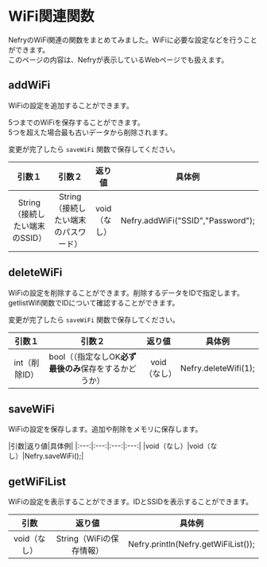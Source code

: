 # WiFi関連関数

NefryのWiFi関連の関数をまとめてみました。WiFiに必要な設定などを行うことができます。  
このページの内容は、Nefryが表示しているWebページでも扱えます。

## addWiFi

WiFiの設定を追加することができます。

5つまでのWiFiを保存することができます。  
5つを超えた場合最も古いデータから削除されます。

変更が完了したら ```saveWiFi``` 関数で保存してください。

|引数１|引数２|返り値|具体例|
|:---:|:---:|:---:|:---:|
|String（接続したい端末のSSID）|String（接続したい端末のパスワード）|void（なし）|Nefry.addWiFi("SSID","Password");|

## deleteWiFi

WiFiの設定を削除することができます。削除するデータをIDで指定します。  
getlistWifi関数でIDについて確認することができます。

変更が完了したら ```saveWiFi``` 関数で保存してください。

|引数１|引数２|返り値|具体例|
|:---:|:---:|:---:|:---:|
|int（削除ID）|bool（（指定なしOK**必ず最後のみ**保存をするかどうか）|void（なし）|Nefry.deleteWifi(1);|

## saveWiFi

WiFiの設定を保存します。追加や削除をメモリに保存します。

|引数|返り値|具体例|
|:---:|:---:|:---:|:---:|
|void（なし）|void（なし）|Nefry.saveWiFi();|

## getWiFiList

WiFiの設定を表示することができます。IDとSSIDを表示することができます。  

|引数|返り値|具体例|
|:---:|:---:|:---:|
|void（なし）|String（WiFiの保存情報）|Nefry.println(Nefry.getWiFiList());|
